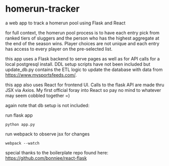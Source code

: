 # homerun-tracker
a web app to track a homerun pool using Flask and React

for full context, the homerun pool process is to have each entry pick from ranked tiers of sluggers and the person who has the highest aggregate at the end of the season wins. Player choices are not unique and each entry has access to every player on the pre-selected list.

this app uses a Flask backend to serve pages as well as for API calls for a local postgresql install. DDL setup scripts have not been included but update_db.py contains the ETL logic to update the database with data from https://www.mysportsfeeds.com/. 

this app also uses React for frontend UI. Calls to the flask API are made thru JSX via Axios. My first official foray into React so pay no mind to whatever may seem cobbled together =)

again note that db setup is not included:

run flask app

`python app.py`

run webpack to observe jsx for changes

`webpack --watch`

special thanks to the boilerplate repo found here: https://github.com/bonniee/react-flask
